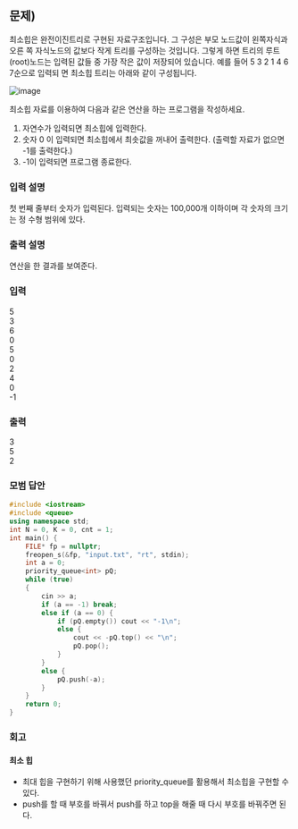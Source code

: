 ﻿## 문제)
최소힙은 완전이진트리로 구현된 자료구조입니다. 그 구성은 부모 노드값이 왼쪽자식과 오른
쪽 자식노드의 값보다 작게 트리를 구성하는 것입니다. 그렇게 하면 트리의 루트(root)노드는
입력된 값들 중 가장 작은 값이 저장되어 있습니다. 예를 들어 5 3 2 1 4 6 7순으로 입력되
면 최소힙 트리는 아래와 같이 구성됩니다.

![image](https://user-images.githubusercontent.com/75019048/176687428-9727d6dc-9ca3-4e27-be14-23678531b044.png)

최소힙 자료를 이용하여 다음과 같은 연산을 하는 프로그램을 작성하세요.

1) 자연수가 입력되면 최소힙에 입력한다.
2) 숫자 0 이 입력되면 최소힙에서 최솟값을 꺼내어 출력한다.
 (출력할 자료가 없으면 -1를 출력한다.)
3) -1이 입력되면 프로그램 종료한다.

### 입력 설명
첫 번째 줄부터 숫자가 입력된다. 입력되는 숫자는 100,000개 이하이며 각 숫자의 크기는 정
수형 범위에 있다.

### 출력 설명
연산을 한 결과를 보여준다.

### 입력
5\
3\
6\
0\
5\
0\
2\
4\
0\
-1

### 출력
3\
5\
2

### 모범 답안
``` Cpp
#include <iostream>
#include <queue>
using namespace std;
int N = 0, K = 0, cnt = 1;
int main() {
    FILE* fp = nullptr;
    freopen_s(&fp, "input.txt", "rt", stdin);
    int a = 0;
    priority_queue<int> pQ;
    while (true)
    {
        cin >> a;
        if (a == -1) break;
        else if (a == 0) {
            if (pQ.empty()) cout << "-1\n";
            else {
                cout << -pQ.top() << "\n";
                pQ.pop();
            }
        }
        else {
            pQ.push(-a);
        }
    }
    return 0;
}
```

### 회고
#### 최소 힙
- 최대 힙을 구현하기 위해 사용했던 priority_queue를 활용해서 최소힙을 구현할 수 있다.
- push를 할 때 부호를 바꿔서 push를 하고 top을 해줄 때 다시 부호를 바꿔주면 된다.
